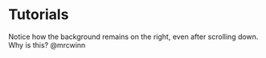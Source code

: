 Tutorials
=========
Notice how the background remains on the right, even after scrolling down. Why is this? @mrcwinn
